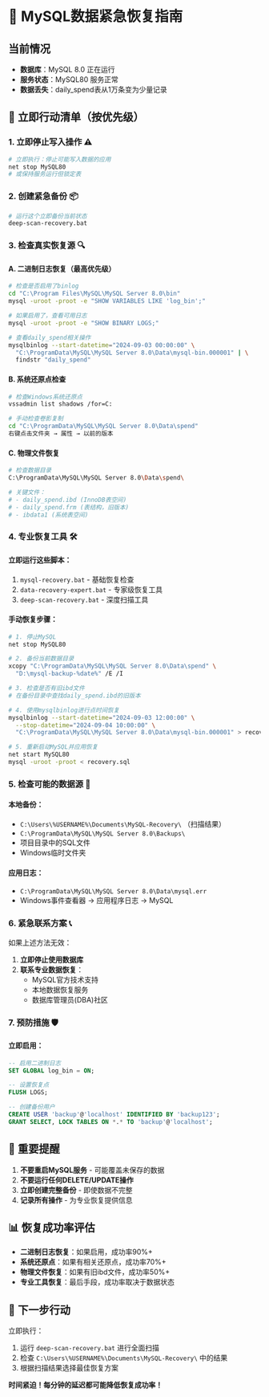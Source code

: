 # 🚨 MySQL数据紧急恢复指南

## 当前情况
- **数据库**：MySQL 8.0 正在运行
- **服务状态**：MySQL80 服务正常
- **数据丢失**：daily_spend表从1万条变为少量记录

## 🎯 立即行动清单（按优先级）

### 1. 立即停止写入操作 ⚠️
```bash
# 立即执行：停止可能写入数据的应用
net stop MySQL80
# 或保持服务运行但锁定表
```

### 2. 创建紧急备份 📦
```bash
# 运行这个立即备份当前状态
deep-scan-recovery.bat
```

### 3. 检查真实恢复源 🔍

#### A. 二进制日志恢复（最高优先级）
```bash
# 检查是否启用了binlog
cd "C:\Program Files\MySQL\MySQL Server 8.0\bin"
mysql -uroot -proot -e "SHOW VARIABLES LIKE 'log_bin';"

# 如果启用了，查看可用日志
mysql -uroot -proot -e "SHOW BINARY LOGS;"

# 查看daily_spend相关操作
mysqlbinlog --start-datetime="2024-09-03 00:00:00" \
  "C:\ProgramData\MySQL\MySQL Server 8.0\Data\mysql-bin.000001" | \
  findstr "daily_spend"
```

#### B. 系统还原点检查
```bash
# 检查Windows系统还原点
vssadmin list shadows /for=C:

# 手动检查卷影复制
cd "C:\ProgramData\MySQL\MySQL Server 8.0\Data\spend"
右键点击文件夹 → 属性 → 以前的版本
```

#### C. 物理文件恢复
```bash
# 检查数据目录
C:\ProgramData\MySQL\MySQL Server 8.0\Data\spend\

# 关键文件：
# - daily_spend.ibd (InnoDB表空间)
# - daily_spend.frm (表结构，旧版本)
# - ibdata1 (系统表空间)
```

### 4. 专业恢复工具 🛠️

#### 立即运行这些脚本：
1. `mysql-recovery.bat` - 基础恢复检查
2. `data-recovery-expert.bat` - 专家级恢复工具
3. `deep-scan-recovery.bat` - 深度扫描工具

#### 手动恢复步骤：
```bash
# 1. 停止MySQL
net stop MySQL80

# 2. 备份当前数据目录
xcopy "C:\ProgramData\MySQL\MySQL Server 8.0\Data\spend" \
  "D:\mysql-backup-%date%" /E /I

# 3. 检查是否有旧ibd文件
# 在备份目录中查找daily_spend.ibd的旧版本

# 4. 使用mysqlbinlog进行点时间恢复
mysqlbinlog --start-datetime="2024-09-03 12:00:00" \
  --stop-datetime="2024-09-04 10:00:00" \
  "C:\ProgramData\MySQL\MySQL Server 8.0\Data\mysql-bin.000001" > recovery.sql

# 5. 重新启动MySQL并应用恢复
net start MySQL80
mysql -uroot -proot < recovery.sql
```

### 5. 检查可能的数据源 📁

#### 本地备份：
- `C:\Users\%USERNAME%\Documents\MySQL-Recovery\` （扫描结果）
- `C:\ProgramData\MySQL\MySQL Server 8.0\Backups\`
- 项目目录中的SQL文件
- Windows临时文件夹

#### 应用日志：
- `C:\ProgramData\MySQL\MySQL Server 8.0\Data\mysql.err`
- Windows事件查看器 → 应用程序日志 → MySQL

### 6. 紧急联系方案 📞

如果上述方法无效：

1. **立即停止使用数据库**
2. **联系专业数据恢复**：
   - MySQL官方技术支持
   - 本地数据恢复服务
   - 数据库管理员(DBA)社区

### 7. 预防措施 🛡️

#### 立即启用：
```sql
-- 启用二进制日志
SET GLOBAL log_bin = ON;

-- 设置恢复点
FLUSH LOGS;

-- 创建备份用户
CREATE USER 'backup'@'localhost' IDENTIFIED BY 'backup123';
GRANT SELECT, LOCK TABLES ON *.* TO 'backup'@'localhost';
```

## 🚨 重要提醒

1. **不要重启MySQL服务** - 可能覆盖未保存的数据
2. **不要运行任何DELETE/UPDATE操作**
3. **立即创建完整备份** - 即使数据不完整
4. **记录所有操作** - 为专业恢复提供信息

## 📊 恢复成功率评估

- **二进制日志恢复**：如果启用，成功率90%+
- **系统还原点**：如果有相关还原点，成功率70%+
- **物理文件恢复**：如果有旧ibd文件，成功率50%+
- **专业工具恢复**：最后手段，成功率取决于数据状态

## 🎯 下一步行动

立即执行：
1. 运行 `deep-scan-recovery.bat` 进行全面扫描
2. 检查 `C:\Users\%USERNAME%\Documents\MySQL-Recovery\` 中的结果
3. 根据扫描结果选择最佳恢复方案

**时间紧迫！每分钟的延迟都可能降低恢复成功率！**